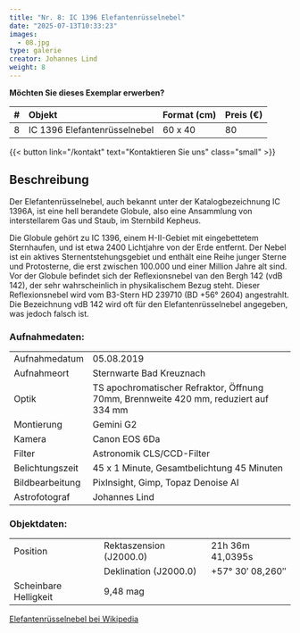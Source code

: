 ```yaml
---
title: "Nr. 8: IC 1396 Elefantenrüsselnebel"
date: "2025-07-13T10:33:23"
images:
  - 08.jpg
type: galerie
creator: Johannes Lind
weight: 8
---
```


**Möchten Sie dieses Exemplar erwerben?**

| #   | Objekt                       | Format (cm) | Preis (€) |
| :-- | :--------------------------- | :---------- | :-------- |
| 8   | IC 1396 Elefantenrüsselnebel | 60 x 40     | 80        |

{{< button link="/kontakt" text="Kontaktieren Sie uns" class="small" >}}

## Beschreibung

Der Elefantenrüsselnebel, auch bekannt unter der Katalogbezeichnung IC 1396A, ist eine hell berandete Globule, also eine Ansammlung von interstellarem Gas und Staub, im Sternbild Kepheus.

Die Globule gehört zu IC 1396, einem H-II-Gebiet mit eingebettetem Sternhaufen, und ist etwa 2400 Lichtjahre von der Erde entfernt. Der Nebel ist ein aktives Sternentstehungsgebiet und enthält eine Reihe junger Sterne und Protosterne, die erst zwischen 100.000 und einer Million Jahre alt sind. Vor der Globule befindet sich der Reflexionsnebel van den Bergh 142 (vdB 142), der sehr wahrscheinlich in physikalischem Bezug steht. Dieser Reflexionsnebel wird vom B3-Stern HD 239710 (BD +56° 2604) angestrahlt. Die Bezeichnung vdB 142 wird oft für den Elefantenrüsselnebel angegeben, was jedoch falsch ist.

### Aufnahmedaten:

|                 |                                                                                      |
| --------------- | ------------------------------------------------------------------------------------ |
| Aufnahmedatum   | 05.08.2019                                                                           |
| Aufnahmeort     | Sternwarte Bad Kreuznach                                                             |
| Optik           | TS apochromatischer Refraktor, Öffnung 70mm, Brennweite 420 mm, reduziert auf 334 mm |
| Montierung      | Gemini G2                                                                            |
| Kamera          | Canon EOS 6Da                                                                        |
| Filter          | Astronomik CLS/CCD-Filter                                                            |
| Belichtungszeit | 45 x 1 Minute, Gesamtbelichtung 45 Minuten                                           |
| Bildbearbeitung | PixInsight, Gimp, Topaz Denoise AI                                                   |
| Astrofotograf   | Johannes Lind                                                                        |

### Objektdaten:

|                       |                         |                  |
| --------------------- | ----------------------- | ---------------- |
| Position              | Rektaszension (J2000.0) | 21h 36m 41,0395s |
|                       | Deklination (J2000.0)   | +57° 30′ 08,260″ |
| Scheinbare Helligkeit | 9,48 mag                |                  |

[Elefantenrüsselnebel bei Wikipedia](https://de.wikipedia.org/wiki/Elefantenrüsselnebel)
